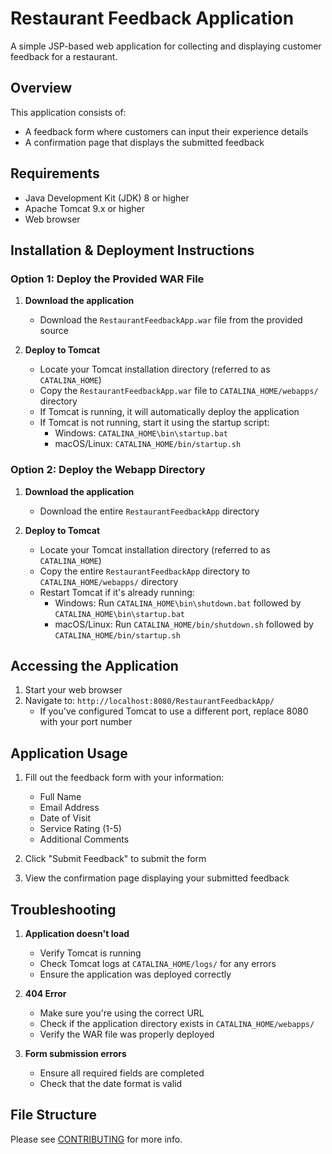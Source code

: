# Restaurant Feedback Application

A simple JSP-based web application for collecting and displaying customer feedback for a restaurant.

## Overview

This application consists of:
- A feedback form where customers can input their experience details
- A confirmation page that displays the submitted feedback

## Requirements

- Java Development Kit (JDK) 8 or higher
- Apache Tomcat 9.x or higher
- Web browser

## Installation & Deployment Instructions

### Option 1: Deploy the Provided WAR File

1. **Download the application**
   - Download the `RestaurantFeedbackApp.war` file from the provided source

2. **Deploy to Tomcat**
   - Locate your Tomcat installation directory (referred to as `CATALINA_HOME`)
   - Copy the `RestaurantFeedbackApp.war` file to `CATALINA_HOME/webapps/` directory
   - If Tomcat is running, it will automatically deploy the application
   - If Tomcat is not running, start it using the startup script:
     - Windows: `CATALINA_HOME\bin\startup.bat`
     - macOS/Linux: `CATALINA_HOME/bin/startup.sh`

### Option 2: Deploy the Webapp Directory

1. **Download the application**
   - Download the entire `RestaurantFeedbackApp` directory

2. **Deploy to Tomcat**
   - Locate your Tomcat installation directory (referred to as `CATALINA_HOME`)
   - Copy the entire `RestaurantFeedbackApp` directory to `CATALINA_HOME/webapps/` directory
   - Restart Tomcat if it's already running:
     - Windows: Run `CATALINA_HOME\bin\shutdown.bat` followed by `CATALINA_HOME\bin\startup.bat`
     - macOS/Linux: Run `CATALINA_HOME/bin/shutdown.sh` followed by `CATALINA_HOME/bin/startup.sh`

## Accessing the Application

1. Start your web browser
2. Navigate to: `http://localhost:8080/RestaurantFeedbackApp/`
   - If you've configured Tomcat to use a different port, replace 8080 with your port number

## Application Usage

1. Fill out the feedback form with your information:
   - Full Name
   - Email Address
   - Date of Visit
   - Service Rating (1-5)
   - Additional Comments

2. Click "Submit Feedback" to submit the form
3. View the confirmation page displaying your submitted feedback

## Troubleshooting

1. **Application doesn't load**
   - Verify Tomcat is running
   - Check Tomcat logs at `CATALINA_HOME/logs/` for any errors
   - Ensure the application was deployed correctly

2. **404 Error**
   - Make sure you're using the correct URL
   - Check if the application directory exists in `CATALINA_HOME/webapps/`
   - Verify the WAR file was properly deployed

3. **Form submission errors**
   - Ensure all required fields are completed
   - Check that the date format is valid

## File Structure
Please see [CONTRIBUTING](CONTRIBUTING.md) for more info.
